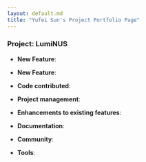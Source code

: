 ```yaml
---
layout: default.md
title: "Yufei Sun's Project Portfolio Page"
---
```


### Project: LumiNUS


* **New Feature**:

* **New Feature**:

* **Code contributed**:

* **Project management**:
 
* **Enhancements to existing features**:

* **Documentation**:


* **Community**:


* **Tools**:

